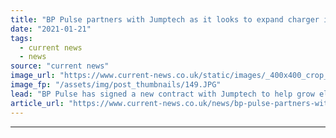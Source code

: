 ```yaml
---
title: "BP Pulse partners with Jumptech as it looks to expand charger installations beyond 100,000"
date: "2021-01-21"
tags: 
  - current news
  - news
source: "current news"
image_url: "https://www.current-news.co.uk/static/images/_400x400_crop_center-center/bp-pulse-Jumptech-partnership-credit-BP-Pulse.JPG"
image_fp: "/assets/img/post_thumbnails/149.JPG"
lead: "​BP Pulse has signed a new contract with Jumptech to help grow electric vehicle (EV) charger installations."
article_url: "https://www.current-news.co.uk/news/bp-pulse-partners-with-jumptech-as-it-looks-to-expand-charger-installations-beyond-100-000?utm_source=rss-feeds&utm_medium=rss&utm_campaign=rss"
---
```


---

